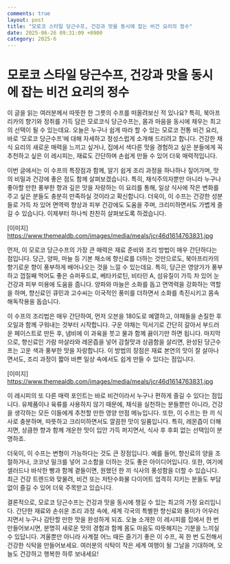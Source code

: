 ```yaml
---
comments: true
layout: post
title: "모로코 스타일 당근수프, 건강과 맛을 동시에 잡는 비건 요리의 정수"
date: 2025-06-26 09:31:09 +0900
category: 2025-6
---
```


# 모로코 스타일 당근수프, 건강과 맛을 동시에 잡는 비건 요리의 정수

이 글을 읽는 여러분께서 따뜻한 한 그릇의 수프를 떠올려보신 적 있나요? 특히, 북아프리카의 향기와 정취를 가득 담은 모로코식 당근수프는, 몸과 마음을 동시에 채우는 최고의 선택이 될 수 있는데요. 오늘은 누구나 쉽게 따라 할 수 있는 모로코 전통 비건 요리, 바로 ‘모로코 당근수프’에 대해 자세하고 정성스럽게 소개해 드리려고 합니다. 건강한 채식 요리의 새로운 매력을 느끼고 싶거나, 집에서 색다른 맛을 경험하고 싶은 분들에게 꼭 추천하고 싶은 이 레시피는, 재료도 간단하며 손쉽게 만들 수 있어 더욱 매력적입니다.

이번 글에서는 이 수프의 특장점과 함께, 알기 쉽게 조리 과정을 하나하나 짚어가며, 맛의 비밀과 건강에 좋은 점도 함께 살펴보겠습니다. 특히, 채식주의자뿐만 아니라 누구나 좋아할 만한 풍부한 향과 깊은 맛을 자랑하는 이 요리를 통해, 일상 식사에 작은 변화를 주고 싶은 분들도 충분히 만족하실 것이라고 확신합니다. 더욱이, 이 수프는 건강한 성분들로 가득 차 있어 면역력 향상과 피부 건강에도 도움을 주며, 크리미하면서도 가볍게 즐길 수 있습니다. 이제부터 하나씩 찬찬히 살펴보도록 하겠습니다.

[이미지]
https://www.themealdb.com/images/media/meals/jcr46d1614763831.jpg

먼저, 이 모로코 당근수프의 가장 큰 매력은 재료 준비와 조리 방법이 매우 간단하다는 점입니다. 당근, 양파, 마늘 등 기본 채소에 향신료를 더하는 것만으로도, 북아프리카의 향기로운 향이 풍부하게 배어나오는 것을 느낄 수 있는데요. 특히, 당근은 영양가가 풍부하고 껍질째 먹어도 좋은 슈퍼푸드로, 베타카로틴, 비타민 A, 섬유질이 가득 차 있어 눈 건강과 피부 미용에 도움을 줍니다. 양파와 마늘은 소화를 돕고 면역력을 강화하는 역할을 하며, 향신료인 큐민과 고수씨는 이국적인 풍미를 더하면서 소화를 촉진시키고 몸속 해독작용을 돕습니다. 

이 수프의 조리법은 매우 간단하여, 먼저 오븐을 180도로 예열하고, 야채들을 손질한 후 오일과 함께 구워내는 것부터 시작합니다. 구운 야채는 믹서기로 간단히 갈아서 부드러운 페이스트로 만든 후, 냄비에 이 과육을 붓고 물과 함께 끓이기만 하면 됩니다. 마지막으로, 향신료인 가람 마살라와 레몬즙을 넣어 감칠맛과 상큼함을 살리면, 완성된 당근수프는 고운 색과 풍부한 맛을 자랑합니다. 이 방법의 장점은 재료 본연의 맛이 잘 살아나면서도, 조리 과정이 짧아 바쁜 일상 속에서도 쉽게 만들 수 있다는 점입니다.

[이미지]
https://www.themealdb.com/images/media/meals/jcr46d1614763831.jpg

이 레시피의 또 다른 매력 포인트는 바로 비건이라서 누구나 편하게 즐길 수 있다는 점입니다. 유제품이나 육류를 사용하지 않기 때문에, 채식을 실천하는 분들뿐만 아니라, 건강을 생각하는 모든 이들에게 추천할 만한 영양 만점 메뉴입니다. 또한, 이 수프는 한 끼 식사로 충분하며, 따뜻하고 크리미하면서도 깔끔한 맛이 일품입니다. 특히, 레몬즙이 더해지면, 상큼한 향과 함께 개운한 맛이 입안 가득 퍼지면서, 식사 후 후회 없는 선택임이 분명하죠.

더욱이, 이 수프는 변형이 가능하다는 것도 큰 장점입니다. 예를 들어, 향신료의 양을 조절하거나, 코코넛 밀크를 넣어 고소함을 더하는 것도 좋은 아이디어입니다. 또한, 여기에 샐러드나 바삭한 빵과 함께 곁들이면, 원했던 한 끼 식사의 풍성함을 더할 수 있습니다. 최근 건강 트렌드와 맞물려, 비건 또는 저탄수화물 다이어트 엄격히 지키는 분들도 부담 없이 즐길 수 있어 더욱 주목받고 있습니다.

결론적으로, 모로코 당근수프는 건강과 맛을 동시에 챙길 수 있는 최고의 가정 요리입니다. 간단한 재료와 손쉬운 조리 과정 속에, 세계 각국의 특별한 향신료와 풍미가 어우러지면서 누구나 감탄할 만한 맛을 완성하게 되죠. 오늘 소개한 이 레시피를 집에서 한 번 만들어보시면, 분명히 새로운 맛의 경험과 함께 몸도 마음도 따뜻해지는 기분을 느끼실 수 있답니다. 겨울뿐만 아니라 사계절 어느 때든 즐기기 좋은 이 수프, 꼭 한 번 도전해서 건강한 식탁을 만들어보세요. 여러분의 식탁이 작은 세계 여행이 될 그날을 기대하며, 오늘도 건강하고 행복한 하루 보내세요!